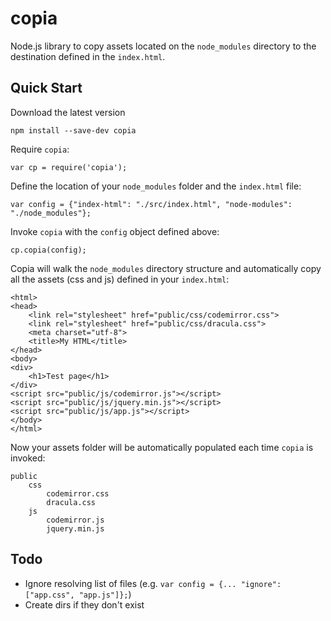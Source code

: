 # copia

Node.js library to copy assets located on the `node_modules` directory to the destination defined in the `index.html`.

## Quick Start

Download the latest version
    
    npm install --save-dev copia

Require `copia`:

    var cp = require('copia');
    
Define the location of your `node_modules` folder and the `index.html` file: 

    var config = {"index-html": "./src/index.html", "node-modules": "./node_modules"};
    
Invoke `copia` with the `config` object defined above:
    
    cp.copia(config);
    
Copia will walk the `node_modules` directory structure and automatically copy all the assets (css and js) defined in your `index.html`:

    <html>
    <head>
        <link rel="stylesheet" href="public/css/codemirror.css"> 
        <link rel="stylesheet" href="public/css/dracula.css">
        <meta charset="utf-8">
        <title>My HTML</title>
    </head>
    <body>
    <div>
        <h1>Test page</h1>
    </div>
    <script src="public/js/codemirror.js"></script>
    <script src="public/js/jquery.min.js"></script>
    <script src="public/js/app.js"></script>
    </body>
    </html>

Now your assets folder will be automatically populated each time `copia` is invoked:

    public
        css
            codemirror.css 
            dracula.css
        js
            codemirror.js
            jquery.min.js

## Todo

- Ignore resolving list of files (e.g. `var config = {... "ignore":["app.css", "app.js"]};`)
- Create dirs if they don't exist
